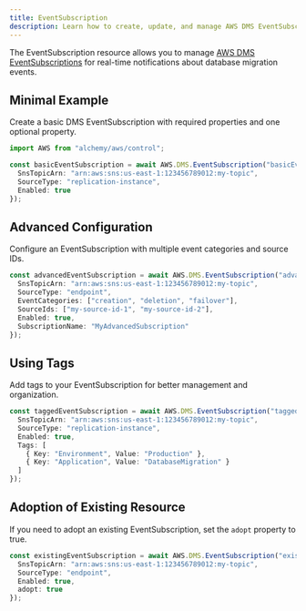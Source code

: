 ```yaml
---
title: EventSubscription
description: Learn how to create, update, and manage AWS DMS EventSubscriptions using Alchemy Cloud Control.
---
```



The EventSubscription resource allows you to manage [AWS DMS EventSubscriptions](https://docs.aws.amazon.com/dms/latest/userguide/) for real-time notifications about database migration events.

## Minimal Example

Create a basic DMS EventSubscription with required properties and one optional property.

```ts
import AWS from "alchemy/aws/control";

const basicEventSubscription = await AWS.DMS.EventSubscription("basicEventSubscription", {
  SnsTopicArn: "arn:aws:sns:us-east-1:123456789012:my-topic",
  SourceType: "replication-instance",
  Enabled: true
});
```

## Advanced Configuration

Configure an EventSubscription with multiple event categories and source IDs.

```ts
const advancedEventSubscription = await AWS.DMS.EventSubscription("advancedEventSubscription", {
  SnsTopicArn: "arn:aws:sns:us-east-1:123456789012:my-topic",
  SourceType: "endpoint",
  EventCategories: ["creation", "deletion", "failover"],
  SourceIds: ["my-source-id-1", "my-source-id-2"],
  Enabled: true,
  SubscriptionName: "MyAdvancedSubscription"
});
```

## Using Tags

Add tags to your EventSubscription for better management and organization.

```ts
const taggedEventSubscription = await AWS.DMS.EventSubscription("taggedEventSubscription", {
  SnsTopicArn: "arn:aws:sns:us-east-1:123456789012:my-topic",
  SourceType: "replication-instance",
  Enabled: true,
  Tags: [
    { Key: "Environment", Value: "Production" },
    { Key: "Application", Value: "DatabaseMigration" }
  ]
});
```

## Adoption of Existing Resource

If you need to adopt an existing EventSubscription, set the `adopt` property to true.

```ts
const existingEventSubscription = await AWS.DMS.EventSubscription("existingEventSubscription", {
  SnsTopicArn: "arn:aws:sns:us-east-1:123456789012:my-topic",
  SourceType: "endpoint",
  Enabled: true,
  adopt: true
});
```

